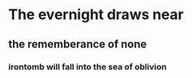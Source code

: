 # The evernight draws near
## the rememberance of none
### irontomb will fall into the sea of oblivion